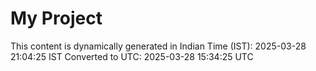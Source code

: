 # My Project

This content is dynamically generated in Indian Time (IST): 2025-03-28 21:04:25 IST
Converted to UTC: 2025-03-28 15:34:25 UTC
